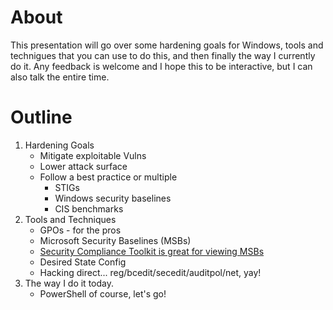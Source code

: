 # About
This presentation will go over some hardening goals for Windows, tools and technigues that you can use to do this, and then finally the way I currently do it.  Any feedback is welcome and I hope this to be interactive, but I can also talk the entire time.  


# Outline

1. Hardening Goals
    * Mitigate exploitable Vulns
    * Lower attack surface
    * Follow a best practice or multiple
        - STIGs
        - Windows security baselines
        - CIS benchmarks
2. Tools and Techniques
    * GPOs - for the pros
    * Microsoft Security Baselines (MSBs)
    * [Security Compliance Toolkit is great for viewing MSBs](https://www.microsoft.com/en-US/download/details.aspx?id=55319)
    * Desired State Config
    * Hacking direct...  reg/bcedit/secedit/auditpol/net, yay!
3.  The way I do it today.
    * PowerShell of course, let's go!
